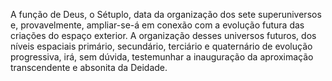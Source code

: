 ﻿A função de Deus, o Sétuplo, data da organização dos sete superuniversos e, provavelmente, ampliar-se-á em conexão com a evolução futura das criações do espaço exterior. A organização desses universos futuros, dos níveis espaciais primário, secundário, terciário e quaternário de evolução progressiva, irá, sem dúvida, testemunhar a inauguração da aproximação transcendente e absonita da Deidade.